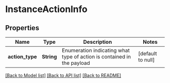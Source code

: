 # InstanceActionInfo

## Properties
Name | Type | Description | Notes
------------ | ------------- | ------------- | -------------
**action_type** | **String** | Enumeration indicating what type of action is contained in the payload | [default to null]

[[Back to Model list]](../README.md#documentation-for-models) [[Back to API list]](../README.md#documentation-for-api-endpoints) [[Back to README]](../README.md)



